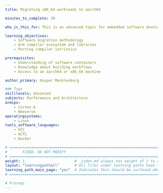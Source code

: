 ```yaml
---
title: Migrating x86_64 workloads to aarch64

minutes_to_complete: 30

who_is_this_for: This is an advanced topic for embedded software developers looking at migrating Linux workloads to aarch64.

learning_objectives: 
    - Software migration methodology
    - Arm compiler ecosystem and libraries
    - Porting compiler intrinsics

prerequisites:
    - Understanding of software containers
    - Knowledge about building workflows
    - Access to an aarch64 or x86_64 machine 

author_primary: Kasper Mecklenburg

### Tags
skilllevels: Advanced
subjects: Performance and Architecture
armips:
    - Cortex-A
    - Neoverse
operatingsystems:
    - Linux
tools_software_languages:
    - GCC
    - ACfL
    - Docker

# ================================================================================
#       FIXED, DO NOT MODIFY
# ================================================================================
weight: 1                       # _index.md always has weight of 1 to order correctly
layout: "learningpathall"       # All files under learning paths have this same wrapper
learning_path_main_page: "yes"  # Indicates this should be surfaced when looking for related content. Only set for _index.md of learning path content.
# ================================================================================

# Prereqs
---
```

